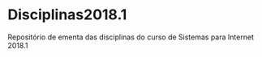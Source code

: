 # Disciplinas2018.1
Repositório de ementa das disciplinas do curso de Sistemas para Internet 2018.1
